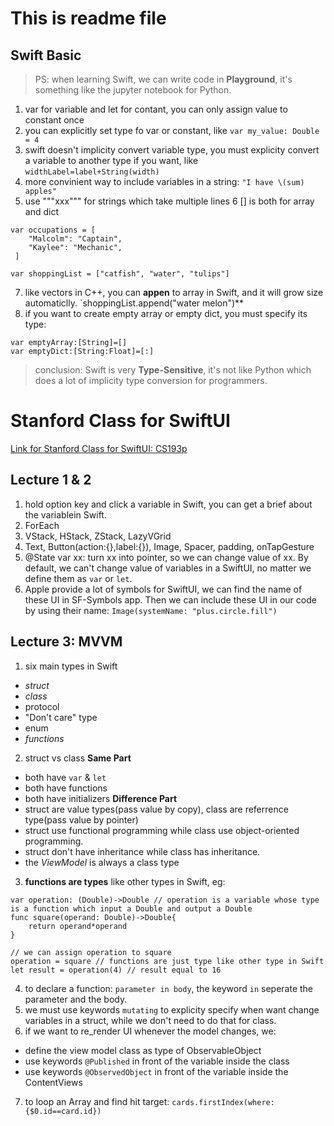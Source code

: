 # This is readme file

## Swift Basic
> PS: when learning Swift, we can write code in **Playground**, it's something like the jupyter notebook for Python.

1. var for variable and let for contant, you can only assign value to constant once
2. you can explicitly set type fo var or constant, like `var my_value: Double = 4`
3. swift doesn't implicity convert variable type, you must explicity convert a variable to another type if you want, like `widthLabel=label+String(width)`
4. more convinient way to include variables in a string: `"I have \(sum) apples"`
5. use """xxx""" for strings which take multiple lines
6 \[\] is both for array and dict
```
var occupations = [
    "Malcolm": "Captain",
    "Kaylee": "Mechanic",
 ]

var shoppingList = ["catfish", "water", "tulips"]
```
7. like vectors in C++, you can **appen** to array in Swift, and it will grow size automaticlly. `shoppingList.append("water melon")**
8. if you want to create empty array or empty dict, you must specify its type:
```
var emptyArray:[String]=[]
var emptyDict:[String:Float]=[:]
```
> conclusion: Swift is very **Type-Sensitive**, it's not like Python which does a lot of implicity type conversion for programmers.

# Stanford Class for SwiftUI
[Link for Stanford Class for SwiftUI: CS193p](https://cs193p.sites.stanford.edu)
## Lecture 1 & 2
1. hold option key and click a variable in Swift, you can get a brief about the variablein Swift.
2. ForEach
3. VStack, HStack, ZStack, LazyVGrid
4. Text, Button(action:{},label:{}), Image, Spacer, padding, onTapGesture
5. @State var xx: turn xx into pointer, so we can change value of xx. By default, we can't change value of variables in a SwiftUI, no matter we define them as `var` or `let`.
6. Apple provide a lot of symbols for SwiftUI, we can find the name of these UI in SF-Symbols app. Then we can include these UI in our code by using their name: `Image(systemName: "plus.circle.fill")`

## Lecture 3: MVVM
1. six main types in Swift
- *struct*
- *class*
- protocol
- "Don't care" type
- enum
- *functions*
2. struct vs class
**Same Part**
- both have `var` & `let`
- both have functions
- both have initializers
**Difference Part**
- struct are value types(pass value by copy), class are referrence type(pass value by pointer)
- struct use functional programming while class use object-oriented programming.
- struct don't have inheritance while class has inheritance.
- the *ViewModel*  is always a class type
3. **functions are types** like other types in Swift, eg:
```
var operation: (Double)->Double // operation is a variable whose type is a function which input a Double and output a Double
func square(operand: Double)->Double{
	return operand*operand
}

// we can assign operation to square
operation = square // functions are just type like other type in Swift
let result = operation(4) // result equal to 16
```
4. to declare a function: `parameter in body`, the keyword `in` seperate the parameter and the body.
5. we must use keywords `mutating` to explicity specify when want change variables in a struct, while we don't need to do that for class.
6. if we want to re_render UI whenever the model changes, we:
- define the view model class as type of ObservableObject
- use keywords `@Published` in front of the variable inside the class
- use keywords `@ObservedObject` in front of the variable inside the ContentViews
7. to loop an Array and find hit target: `cards.firstIndex(where: {$0.id==card.id})`
